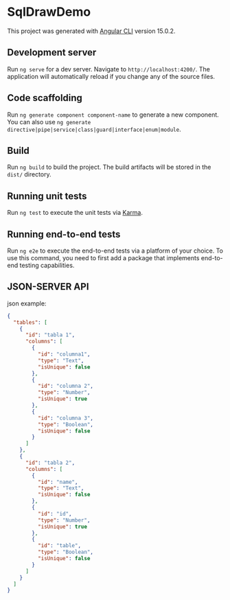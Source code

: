 # SqlDrawDemo

This project was generated with [Angular CLI](https://github.com/angular/angular-cli) version 15.0.2.

## Development server

Run `ng serve` for a dev server. Navigate to `http://localhost:4200/`. The application will automatically reload if you change any of the source files.

## Code scaffolding

Run `ng generate component component-name` to generate a new component. You can also use `ng generate directive|pipe|service|class|guard|interface|enum|module`.

## Build

Run `ng build` to build the project. The build artifacts will be stored in the `dist/` directory.

## Running unit tests

Run `ng test` to execute the unit tests via [Karma](https://karma-runner.github.io).

## Running end-to-end tests

Run `ng e2e` to execute the end-to-end tests via a platform of your choice. To use this command, you need to first add a package that implements end-to-end testing capabilities.

## JSON-SERVER API

json example: 

```json
{
  "tables": [
    {
      "id": "tabla 1",
      "columns": [
        {
          "id": "columna1",
          "type": "Text",
          "isUnique": false
        },
        {
          "id": "columna 2",
          "type": "Number",
          "isUnique": true
        },
        {
          "id": "columna 3",
          "type": "Boolean",
          "isUnique": false
        }
      ]
    },
    {
      "id": "tabla 2",
      "columns": [
        {
          "id": "name",
          "type": "Text",
          "isUnique": false
        },
        {
          "id": "id",
          "type": "Number",
          "isUnique": true
        },
        {
          "id": "table",
          "type": "Boolean",
          "isUnique": false
        }
      ]
    }
  ]
}

```
